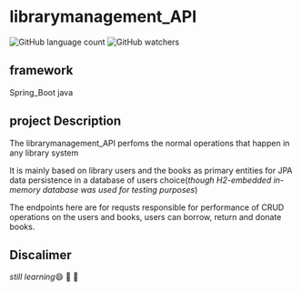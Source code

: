 # librarymanagement_API
![GitHub language count](https://img.shields.io/github/languages/count/austinokari1998/librarymanagement_API?color=green&label=language&logo=java&style=plastic)
![GitHub watchers](https://img.shields.io/github/watchers/austinokari1998/librarymanagement_API?color=yellow&style=plastic)

## framework
Spring_Boot java
## project Description
The librarymanagement_API perfoms the normal operations that happen in any library system

It is mainly based on library users and the books as primary entities for JPA data persistence in a database of users choice(_though H2-embedded in-memory database was used for testing purposes_)

The endpoints here are for requsts responsible for performance of CRUD operations on the users and books, users can borrow, return and donate books. 

## Discalimer
_still learning_:smile: :100: :100:
